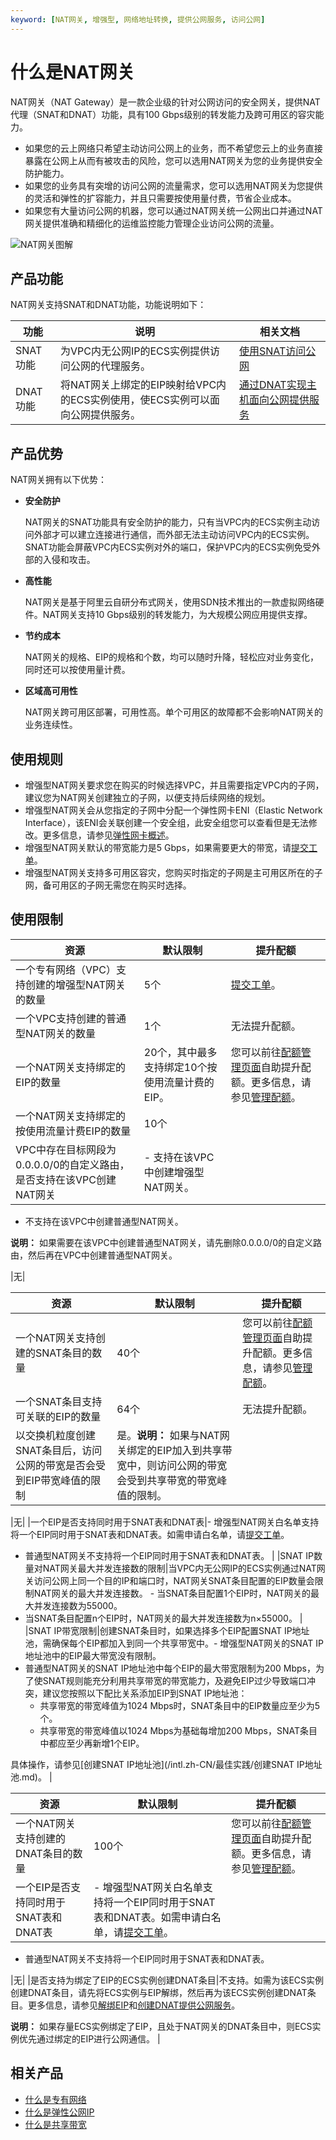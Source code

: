 ```yaml
---
keyword: [NAT网关, 增强型, 网络地址转换, 提供公网服务, 访问公网]
---
```


# 什么是NAT网关

NAT网关（NAT Gateway）是一款企业级的针对公网访问的安全网关，提供NAT代理（SNAT和DNAT）功能，具有100 Gbps级别的转发能力及跨可用区的容灾能力。

-   如果您的云上网络只希望主动访问公网上的业务，而不希望您云上的业务直接暴露在公网上从而有被攻击的风险，您可以选用NAT网关为您的业务提供安全防护能力。
-   如果您的业务具有突增的访问公网的流量需求，您可以选用NAT网关为您提供的灵活和弹性的扩容能力，并且只需要按使用量付费，节省企业成本。
-   如果您有大量访问公网的机器，您可以通过NAT网关统一公网出口并通过NAT网关提供准确和精细化的运维监控能力管理企业访问公网的流量。

![NAT网关图解](https://static-aliyun-doc.oss-accelerate.aliyuncs.com/assets/img/zh-CN/1283214061/p4440.png)

## 产品功能

NAT网关支持SNAT和DNAT功能，功能说明如下：

|功能|说明|相关文档|
|--|--|----|
|SNAT功能|为VPC内无公网IP的ECS实例提供访问公网的代理服务。|[使用SNAT访问公网](/intl.zh-CN/快速入门/使用SNAT访问公网.md)|
|DNAT功能|将NAT网关上绑定的EIP映射给VPC内的ECS实例使用，使ECS实例可以面向公网提供服务。|[通过DNAT实现主机面向公网提供服务](/intl.zh-CN/快速入门/通过DNAT实现主机面向公网提供服务.md)|

## 产品优势

NAT网关拥有以下优势：

-   **安全防护**

    NAT网关的SNAT功能具有安全防护的能力，只有当VPC内的ECS实例主动访问外部才可以建立连接进行通信，而外部无法主动访问VPC内的ECS实例。SNAT功能会屏蔽VPC内ECS实例对外的端口，保护VPC内的ECS实例免受外部的入侵和攻击。

-   **高性能**

    NAT网关是基于阿里云自研分布式网关，使用SDN技术推出的一款虚拟网络硬件。NAT网关支持10 Gbps级别的转发能力，为大规模公网应用提供支撑。

-   **节约成本**

    NAT网关的规格、EIP的规格和个数，均可以随时升降，轻松应对业务变化，同时还可以按使用量计费。

-   **区域高可用性**

    NAT网关跨可用区部署，可用性高。单个可用区的故障都不会影响NAT网关的业务连续性。


## 使用规则

-   增强型NAT网关要求您在购买的时候选择VPC，并且需要指定VPC内的子网，建议您为NAT网关创建独立的子网，以便支持后续网络的规划。
-   增强型NAT网关会从您指定的子网中分配一个弹性网卡ENI（Elastic Network Interface），该ENI会关联创建一个安全组，此安全组您可以查看但是无法修改。更多信息，请参见[弹性网卡概述](/intl.zh-CN/网络/弹性网卡/弹性网卡概述.md)。
-   增强型NAT网关默认的带宽能力是5 Gbps，如果需要更大的带宽，请[提交工单](https://workorder-intl.console.aliyun.com/#/ticket/createIndex)。
-   增强型NAT网关支持多可用区容灾，您购买时指定的子网是主可用区所在的子网，备可用区的子网无需您在购买时选择。

## 使用限制

|资源|默认限制|提升配额|
|--|----|----|
|一个专有网络（VPC）支持创建的增强型NAT网关的数量|5个|[提交工单](https://workorder-intl.console.aliyun.com/#/ticket/createIndex)。|
|一个VPC支持创建的普通型NAT网关的数量|1个|无法提升配额。|
|一个NAT网关支持绑定的EIP的数量|20个，其中最多支持绑定10个按使用流量计费的EIP。|您可以前往[配额管理页面](https://vpc.console.aliyun.com/quota)自助提升配额。更多信息，请参见[管理配额](/intl.zh-CN/通用配置/管理配额.md)。 |
|一个NAT网关支持绑定的按使用流量计费EIP的数量|10个|
|VPC中存在目标网段为0.0.0.0/0的自定义路由，是否支持在该VPC创建NAT网关|-   支持在该VPC中创建增强型NAT网关。
-   不支持在该VPC中创建普通型NAT网关。

**说明：** 如果需要在该VPC中创建普通型NAT网关，请先删除0.0.0.0/0的自定义路由，然后再在VPC中创建普通型NAT网关。


|无|

|资源|默认限制|提升配额|
|--|----|----|
|一个NAT网关支持创建的SNAT条目的数量|40个|您可以前往[配额管理页面](https://vpc.console.aliyun.com/quota)自助提升配额。更多信息，请参见[管理配额](/intl.zh-CN/通用配置/管理配额.md)。 |
|一个SNAT条目支持可关联的EIP的数量|64个|无法提升配额。|
|以交换机粒度创建SNAT条目后，访问公网的带宽是否会受到EIP带宽峰值的限制|是。**说明：** 如果与NAT网关绑定的EIP加入到共享带宽中，则访问公网的带宽会受到共享带宽的带宽峰值的限制。

|无|
|一个EIP是否支持同时用于SNAT表和DNAT表|-   增强型NAT网关白名单支持将一个EIP同时用于SNAT表和DNAT表。如需申请白名单，请[提交工单](https://workorder-intl.console.aliyun.com/#/ticket/createIndex)。
-   普通型NAT网关不支持将一个EIP同时用于SNAT表和DNAT表。 |
|SNAT IP数量对NAT网关最大并发连接数的限制|当VPC内无公网IP的ECS实例通过NAT网关访问公网上同一个目的IP和端口时，NAT网关SNAT条目配置的EIP数量会限制NAT网关的最大并发连接数。 -   当SNAT条目配置1个EIP时，NAT网关的最大并发连接数为55000。
-   当SNAT条目配置n个EIP时，NAT网关的最大并发连接数为n×55000。 |
|SNAT IP带宽限制|创建SNAT条目时，如果选择多个EIP配置SNAT IP地址池，需确保每个EIP都加入到同一个共享带宽中。-   增强型NAT网关的SNAT IP地址池中的EIP最大带宽没有限制。
-   普通型NAT网关的SNAT IP地址池中每个EIP的最大带宽限制为200 Mbps，为了使SNAT规则能充分利用共享带宽的带宽能力，及避免EIP过少导致端口冲突，建议您按照以下配比关系添加EIP到SNAT IP地址池：
    -   共享带宽的带宽峰值为1024 Mbps时，SNAT条目中的EIP数量应至少为5个。
    -   共享带宽的带宽峰值以1024 Mbps为基础每增加200 Mbps，SNAT条目中都应至少再新增1个EIP。

具体操作，请参见[创建SNAT IP地址池](/intl.zh-CN/最佳实践/创建SNAT IP地址池.md)。 |

|资源|默认限制|提升配额|
|--|----|----|
|一个NAT网关支持创建的DNAT条目的数量|100个|您可以前往[配额管理页面](https://vpc.console.aliyun.com/quota)自助提升配额。更多信息，请参见[管理配额](/intl.zh-CN/通用配置/管理配额.md)。 |
|一个EIP是否支持同时用于SNAT表和DNAT表|-   增强型NAT网关白名单支持将一个EIP同时用于SNAT表和DNAT表。如需申请白名单，请[提交工单](https://workorder-intl.console.aliyun.com/#/ticket/createIndex)。
-   普通型NAT网关不支持将一个EIP同时用于SNAT表和DNAT表。

|无|
|是否支持为绑定了EIP的ECS实例创建DNAT条目|不支持。如需为该ECS实例创建DNAT条目，请先将ECS实例与EIP解绑，然后再为该ECS实例创建DNAT条目。更多信息，请参见[解绑EIP](/intl.zh-CN/用户指南/解绑EIP.md)和[创建DNAT提供公网服务](/intl.zh-CN/控制台操作指南/创建DNAT提供公网服务.md)。

**说明：** 如果存量ECS实例绑定了EIP，且处于NAT网关的DNAT条目中，则ECS实例优先通过绑定的EIP进行公网通信。 |

## 相关产品

-   [什么是专有网络](/intl.zh-CN/产品简介/什么是专有网络.md)
-   [什么是弹性公网IP](/intl.zh-CN/.md)
-   [什么是共享带宽](/intl.zh-CN/.md)

